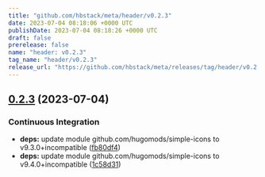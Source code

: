 ```yaml
---
title: "github.com/hbstack/meta/header/v0.2.3"
date: 2023-07-04 08:18:06 +0000 UTC
publishDate: 2023-07-04 08:18:26 +0000 UTC
draft: false
prerelease: false
name: "header: v0.2.3"
tag_name: "header/v0.2.3"
release_url: "https://github.com/hbstack/meta/releases/tag/header/v0.2.3"
---
```


## [0.2.3](https://github.com/hbstack/meta/compare/header/v0.2.2...header/v0.2.3) (2023-07-04)


### Continuous Integration

* **deps:** update module github.com/hugomods/simple-icons to v9.3.0+incompatible ([fb80df4](https://github.com/hbstack/meta/commit/fb80df4f4b530d9296ad86c9f92f57619fb5cd9d))
* **deps:** update module github.com/hugomods/simple-icons to v9.4.0+incompatible ([1c58d31](https://github.com/hbstack/meta/commit/1c58d31254cd1a99061e2c60feaaf2ba281d5bdb))
